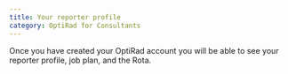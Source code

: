 ```yaml
---
title: Your reporter profile
category: OptiRad for Consultants
---
```

O﻿nce you have created your OptiRad account you will be able to see your reporter profile, job plan, and the Rota.